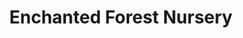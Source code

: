 ---
title: "Enchanted Forest Nursery"
url: /chesapeake/enchanted-forest-nursery/
shop: Garten-Center
---